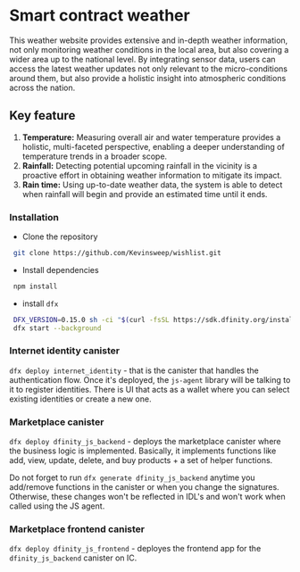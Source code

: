 # Smart contract weather
This weather website provides extensive and in-depth weather information, not only monitoring weather conditions in the local area, but also covering a wider area up to the national level. By integrating sensor data, users can access the latest weather updates not only relevant to the micro-conditions around them, but also provide a holistic insight into atmospheric conditions across the nation. 

## Key feature
1. **Temperature:**
   Measuring overall air and water temperature provides a holistic, multi-faceted perspective, enabling a deeper understanding of temperature trends in a broader scope.
2. **Rainfall:**
   Detecting potential upcoming rainfall in the vicinity is a proactive effort in obtaining weather information to mitigate its impact.
3. **Rain time:**
   Using up-to-date weather data, the system is able to detect when rainfall will begin and provide an estimated time until it ends.

### Installation
* Clone the repository
```bash
 git clone https://github.com/Kevinsweep/wishlist.git
```
* Install dependencies
```bash
 npm install
```
* install `dfx`
```bash
 DFX_VERSION=0.15.0 sh -ci "$(curl -fsSL https://sdk.dfinity.org/install.sh)"
 dfx start --background
```

### Internet identity canister

`dfx deploy internet_identity` - that is the canister that handles the authentication flow. Once it's deployed, the `js-agent` library will be talking to it to register identities. There is UI that acts as a wallet where you can select existing identities
or create a new one.

### Marketplace canister

`dfx deploy dfinity_js_backend` - deploys the marketplace canister where the business logic is implemented.
Basically, it implements functions like add, view, update, delete, and buy products + a set of helper functions.

Do not forget to run `dfx generate dfinity_js_backend` anytime you add/remove functions in the canister or when you change the signatures.
Otherwise, these changes won't be reflected in IDL's and won't work when called using the JS agent.

### Marketplace frontend canister
`dfx deploy dfinity_js_frontend` - deployes the frontend app for the `dfinity_js_backend` canister on IC.
